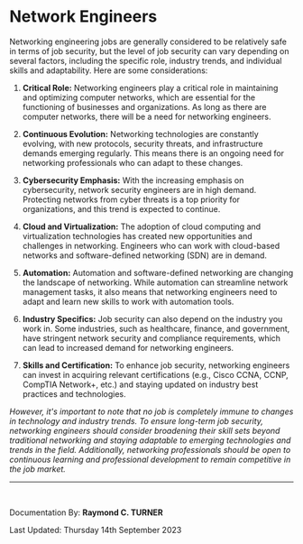 # Network Engineers

Networking engineering jobs are generally considered to be relatively safe in terms of job security, but the level of job security can vary depending on several factors, including the specific role, industry trends, and individual skills and adaptability. Here are some considerations:

1. **Critical Role:** Networking engineers play a critical role in maintaining and optimizing computer networks, which are essential for the functioning of businesses and organizations. As long as there are computer networks, there will be a need for networking engineers.

2. **Continuous Evolution:** Networking technologies are constantly evolving, with new protocols, security threats, and infrastructure demands emerging regularly. This means there is an ongoing need for networking professionals who can adapt to these changes.

3. **Cybersecurity Emphasis:** With the increasing emphasis on cybersecurity, network security engineers are in high demand. Protecting networks from cyber threats is a top priority for organizations, and this trend is expected to continue.

4. **Cloud and Virtualization:** The adoption of cloud computing and virtualization technologies has created new opportunities and challenges in networking. Engineers who can work with cloud-based networks and software-defined networking (SDN) are in demand.

5. **Automation:** Automation and software-defined networking are changing the landscape of networking. While automation can streamline network management tasks, it also means that networking engineers need to adapt and learn new skills to work with automation tools.

6. **Industry Specifics:** Job security can also depend on the industry you work in. Some industries, such as healthcare, finance, and government, have stringent network security and compliance requirements, which can lead to increased demand for networking engineers.

7. **Skills and Certification:** To enhance job security, networking engineers can invest in acquiring relevant certifications (e.g., Cisco CCNA, CCNP, CompTIA Network+, etc.) and staying updated on industry best practices and technologies.

*However, it's important to note that no job is completely immune to changes in technology and industry trends. To ensure long-term job security, networking engineers should consider broadening their skill sets beyond traditional networking and staying adaptable to emerging technologies and trends in the field. Additionally, networking professionals should be open to continuous learning and professional development to remain competitive in the job market.*

---

</br>

Documentation By: **Raymond C. TURNER**

Last Updated: Thursday 14th September 2023